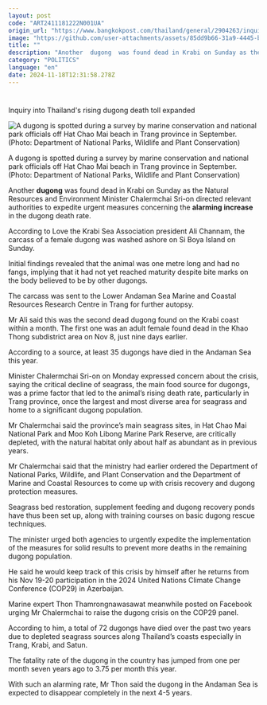 ```yaml
---
layout: post
code: "ART2411181222N001UA"
origin_url: "https://www.bangkokpost.com/thailand/general/2904263/inquiry-into-thailands-rising-dugong-death-toll-expanded"
image: "https://github.com/user-attachments/assets/85dd9b66-31a9-4445-b900-a54f5e5aa764"
title: ""
description: "Another  dugong  was found dead in Krabi on Sunday as the Natural Resources and Environment Minister Chalermchai Sri-on directed relevant authorities to expedite urgent measures concerning the  alarming increase  in the dugong death rate."
category: "POLITICS"
language: "en"
date: 2024-11-18T12:31:58.278Z
---
```


# 

Inquiry into Thailand's rising dugong death toll expanded

![A dugong is spotted during a survey by marine conservation and national park officials off Hat Chao Mai beach in Trang province in September. (Photo: Department of National Parks, Wildlife and Plant Conservation)](https://github.com/user-attachments/assets/27e4875c-47be-473a-bb97-9ce854a38008)

A dugong is spotted during a survey by marine conservation and national park officials off Hat Chao Mai beach in Trang province in September. (Photo: Department of National Parks, Wildlife and Plant Conservation)

Another **dugong** was found dead in Krabi on Sunday as the Natural Resources and Environment Minister Chalermchai Sri-on directed relevant authorities to expedite urgent measures concerning the **alarming increase** in the dugong death rate.

According to Love the Krabi Sea Association president Ali Channam, the carcass of a female dugong was washed ashore on Si Boya Island on Sunday.

Initial findings revealed that the animal was one metre long and had no fangs, implying that it had not yet reached maturity despite bite marks on the body believed to be by other dugongs.

The carcass was sent to the Lower Andaman Sea Marine and Coastal Resources Research Centre in Trang for further autopsy.

Mr Ali said this was the second dead dugong found on the Krabi coast within a month. The first one was an adult female found dead in the Khao Thong subdistrict area on Nov 8, just nine days earlier.

According to a source, at least 35 dugongs have died in the Andaman Sea this year.

Minister Chalermchai Sri-on on Monday expressed concern about the crisis, saying the critical decline of seagrass, the main food source for dugongs, was a prime factor that led to the animal’s rising death rate, particularly in Trang province, once the largest and most diverse area for seagrass and home to a significant dugong population.

Mr Chalermchai said the province’s main seagrass sites, in Hat Chao Mai National Park and Moo Koh Libong Marine Park Reserve, are critically depleted, with the natural habitat only about half as abundant as in previous years.

Mr Chalermchai said that the ministry had earlier ordered the Department of National Parks, Wildlife, and Plant Conservation and the Department of Marine and Coastal Resources to come up with crisis recovery and dugong protection measures.

Seagrass bed restoration, supplement feeding and dugong recovery ponds have thus been set up, along with training courses on basic dugong rescue techniques.

The minister urged both agencies to urgently expedite the implementation of the measures for solid results to prevent more deaths in the remaining dugong population.

He said he would keep track of this crisis by himself after he returns from his Nov 19-20 participation in the 2024 United Nations Climate Change Conference (COP29) in Azerbaijan.

Marine expert Thon Thamrongnawasawat meanwhile posted on Facebook urging Mr Chalermchai to raise the dugong crisis on the COP29 panel.

According to him, a total of 72 dugongs have died over the past two years due to depleted seagrass sources along Thailand’s coasts especially in Trang, Krabi, and Satun.

The fatality rate of the dugong in the country has jumped from one per month seven years ago to 3.75 per month this year.

With such an alarming rate, Mr Thon said the dugong in the Andaman Sea is expected to disappear completely in the next 4-5 years.